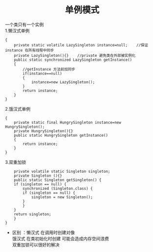 # <center>单例模式</center>
一个类只有一个实例  
1.懒汉式单例  
```public class LazySingleton
{
    private static volatile LazySingleton instance=null;    //保证 instance 在所有线程中同步
    private LazySingleton(){}    //private 避免类在外部被实例化
    public static synchronized LazySingleton getInstance()
    {
        //getInstance 方法前加同步
        if(instance==null)
        {
            instance=new LazySingleton();
        }
        return instance;
    }
} 
```
2.饿汉式单例

```public class HungrySingleton
{
    private static final HungrySingleton instance=new HungrySingleton();
    private HungrySingleton(){}
    public static HungrySingleton getInstance()
    {
        return instance;
    }
}
```
3.双重加锁
```public class Singleton {  
    private volatile static Singleton singleton;  
    private Singleton (){}  
    public static Singleton getSingleton() {  
    if (singleton == null) {  
        synchronized (Singleton.class) {  
        if (singleton == null) {  
            singleton = new Singleton();  
        }  
        }  
    }  
    return singleton;  
    }  
} 
```
* 区别 ：懒汉式 在调用时创建对像  
         饿汉式 在类初始化时创建 可能会造成内存空间浪费  
         双重加锁可以很好的解决
